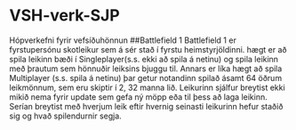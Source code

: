 # VSH-verk-SJP
Hópverkefni fyrir vefsíðuhönnun
##Battlefield 1
Battlefield 1 er fyrstupersónu skotleikur sem á sér stað í fyrstu heimstyrjöldinni.
hægt er að spila leikinn bæði í Singleplayer(s.s. ekki að spila á netinu) og spila leikinn með þrautum sem
hönnuðir leiksins bjuggu til. Annars er líka hægt að spila Multiplayer (s.s. spila á netinu) þar getur notandinn
spilað ásamt 64 öðrum leikmönnum, sem eru skiptir í 2, 32 manna lið. Leikurinn sjálfur breytist ekki mikið nema fyrir
update sem gefa ný möpp eða til þess að laga leikinn. Serían breytist með hverjum leik eftir hvernig seinasti leikurinn
hefur staðið sig og hvað spilendurnir segja.
